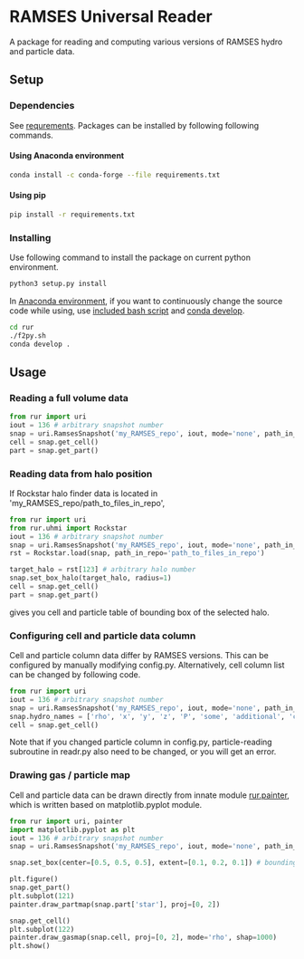 [1]: https://www.anaconda.com/
[2]: https://docs.conda.io/projects/conda-build/en/latest/resources/commands/conda-develop.html

# RAMSES Universal Reader

A package for reading and computing various versions of RAMSES hydro and particle data.
## Setup
### Dependencies
See [requrements](requrements.txt). Packages can be installed by following following commands.
#### Using Anaconda environment
```bash
conda install -c conda-forge --file requirements.txt
```
#### Using pip
```bash
pip install -r requirements.txt
```
### Installing
Use following command to install the package on current python environment.
```bash
python3 setup.py install
```
In [Anaconda environment][1], if you want to continuously change the source code while using, 
use [included bash script](f2py.sh) and [conda develop][2].
```bash
cd rur
./f2py.sh
conda develop .
```

## Usage

### Reading a full volume data
```python
from rur import uri
iout = 136 # arbitrary snapshot number
snap = uri.RamsesSnapshot('my_RAMSES_repo', iout, mode='none', path_in_repo='')
cell = snap.get_cell()
part = snap.get_part()
```

### Reading data from halo position

If Rockstar halo finder data is located in 'my_RAMSES_repo/path_to_files_in_repo',
```python
from rur import uri
from rur.uhmi import Rockstar
iout = 136 # arbitrary snapshot number
snap = uri.RamsesSnapshot('my_RAMSES_repo', iout, mode='none', path_in_repo='path_to_files_in_repo')
rst = Rockstar.load(snap, path_in_repo='path_to_files_in_repo')

target_halo = rst[123] # arbitrary halo number
snap.set_box_halo(target_halo, radius=1)
cell = snap.get_cell()
part = snap.get_part()
```
gives you cell and particle table of bounding box of the selected halo.

### Configuring cell and particle data column

Cell and particle column data differ by RAMSES versions. This can be configured by manually modifying config.py. 
Alternatively, cell column list can be changed by following code.
```python
from rur import uri
iout = 136 # arbitrary snapshot number
snap = uri.RamsesSnapshot('my_RAMSES_repo', iout, mode='none', path_in_repo='path_to_files_in_repo')
snap.hydro_names = ['rho', 'x', 'y', 'z', 'P', 'some', 'additional', 'columns']
cell = snap.get_cell()
```
Note that if you changed particle column in config.py, particle-reading subroutine in readr.py also need to be changed, 
or you will get an error.

### Drawing gas / particle map

Cell and particle data can be drawn directly from innate module [rur.painter](rur/painter.py), which is written based on 
matplotlib.pyplot module.
```python
from rur import uri, painter
import matplotlib.pyplot as plt
iout = 136 # arbitrary snapshot number
snap = uri.RamsesSnapshot('my_RAMSES_repo', iout, mode='none', path_in_repo='path_to_files_in_repo')

snap.set_box(center=[0.5, 0.5, 0.5], extent=[0.1, 0.2, 0.1]) # bounding box of the region to draw

plt.figure()
snap.get_part()
plt.subplot(121)
painter.draw_partmap(snap.part['star'], proj=[0, 2])

snap.get_cell()
plt.subplot(122)
painter.draw_gasmap(snap.cell, proj=[0, 2], mode='rho', shap=1000)
plt.show()
```